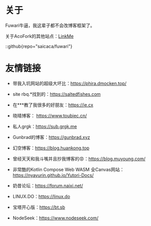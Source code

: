# 关于
Fuwari牛逼，我这辈子都不会改博客框架了。 

关于AcoFork的其他站点：[LinkMe](https://link.me/acofork)

::github{repo="saicaca/fuwari"}

# 友情链接

- 带我入坑网站的超级大坏比：https://phira.dmocken.top/

- site rbq.*找到的：https://saltedfishes.com

- 在***教了我很多的好朋友：https://ie.cx

- 晓晴博客： https://www.toubiec.cn/

- 私人grgk：https://sub.grgk.me

- Gunbrad的博客：https://gunbrad.xyz

- 幻空博客：https://blog.huankong.top

- 曾经天天和我斗嘴并且抄我博客的😡：https://blog.muyoung.com/

- 非常酷的Kotlin Compose Web WASM 全Canvas网站：https://nyayurin.github.io/Yutori-Docs/

- 奶昔论坛：https://forum.naixi.net/

- LINUX.DO：https://linux.do

- 宝塔开心版：https://bt.sb

- NodeSeek：https://www.nodeseek.com/